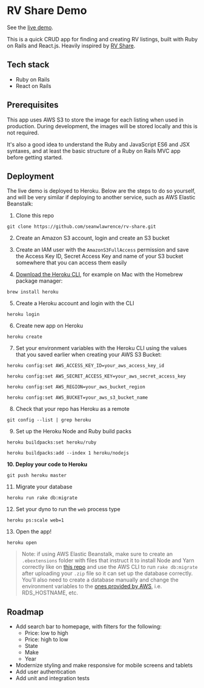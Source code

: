 # RV Share Demo

See the [live demo](https://rv-share.herokuapp.com).

This is a quick CRUD app for finding and creating RV listings, built with Ruby on Rails and React.js. Heavily inspired by [RV Share](https://rvshare.com).

## Tech stack

- Ruby on Rails
- React on Rails

## Prerequisites

This app uses AWS S3 to store the image for each listing when used in production. During development, the images will be stored locally and this is not required.

It's also a good idea to understand the Ruby and JavaScript ES6 and JSX syntaxes, and at least the basic structure of a Ruby on Rails MVC app before getting started.

## Deployment

The live demo is deployed to Heroku. Below are the steps to do so yourself, and will be very similar if deploying to another service, such as AWS Elastic Beanstalk:

1. Clone this repo

`git clone https://github.com/seanwlawrence/rv-share.git`

2. Create an Amazon S3 account, login and create an S3 bucket

3. Create an IAM user with the `AmazonS3FullAccess` permission and save the Access Key ID, Secret Access Key and name of your S3 bucket somewhere that you can access them easily

4. [Download the Heroku CLI](https://devcenter.heroku.com/articles/heroku-cli), for example on Mac with the Homebrew package manager:

`brew install heroku`

5. Create a Heroku account and login with the CLI

`heroku login`

6. Create new app on Heroku

`heroku create`

7. Set your environment variables with the Heroku CLI using the values that you saved earlier when creating your AWS S3 Bucket:

`heroku config:set AWS_ACCESS_KEY_ID=your_aws_access_key_id`

`heroku config:set AWS_SECRET_ACCESS_KEY=your_aws_secret_access_key`

`heroku config:set AWS_REGION=your_aws_bucket_region`

`heroku config:set AWS_BUCKET=your_aws_s3_bucket_name`

8. Check that your repo has Heroku as a remote

`git config --list | grep heroku`

9. Set up the Heroku Node and Ruby build packs

`heroku buildpacks:set heroku/ruby`

`heroku buildpacks:add --index 1 heroku/nodejs`

**10. Deploy your code to Heroku**

`git push heroku master`

11. Migrate your database

`heroku run rake db:migrate`

12. Set your dyno to run the `web` process type

`heroku ps:scale web=1`

13. Open the app!

`heroku open`

> Note: if using AWS Elastic Beanstalk, make sure to create an `.ebextensions` folder with files that instruct it to install Node and Yarn correctly like on [this repo](https://github.com/imgarylai/react_on_rails_with_aws_ebs) and use the AWS CLI to run `rake db:migrate` after uploading your `.zip` file so it can set up the database correctly. You'll also need to create a database manually and change the environment variables to the [ones provided by AWS](https://docs.aws.amazon.com/elasticbeanstalk/latest/dg/create_deploy_Ruby.rds.html), i.e. RDS_HOSTNAME, etc.

## Roadmap

- Add search bar to homepage, with filters for the following:
  - Price: low to high
  - Price: high to low
  - State
  - Make
  - Year
- Modernize styling and make responsive for mobile screens and tablets
- Add user authentication
- Add unit and integration tests
